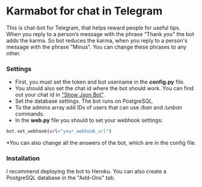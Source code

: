 # Karmabot for chat in Telegram
This is chat-bot for Telegram, that helps reward people for useful tips.
When you reply to a person’s message with the phrase “Thank you” the bot adds the karma. So bot reduces the karma, when you reply to a person's message with the phrase "Minus". You can change these phrases to any other.

### Settings
- First, you must set the token and bot username in the **config.py** file.
- You should also set the chat id where the bot should work. You can find out your chat id in ["Show Json Bot"](https://t.me/ShowJsonBot).
- Set the database settings. The bot runs on PostgreSQL.
- To the admins array add IDs of users that can use */ban* and */unban* commands.
- In the **web.py** file you should to set your webhook settings:
```bash
bot.set_webhook(url="your_webhook_url")
```

*You can also change all the answers of the bot, which are in the config file.


### Installation
I recommend deploying the bot to Heroku. You can also create a PostgreSQL database in the "Add-Ons" tab.
